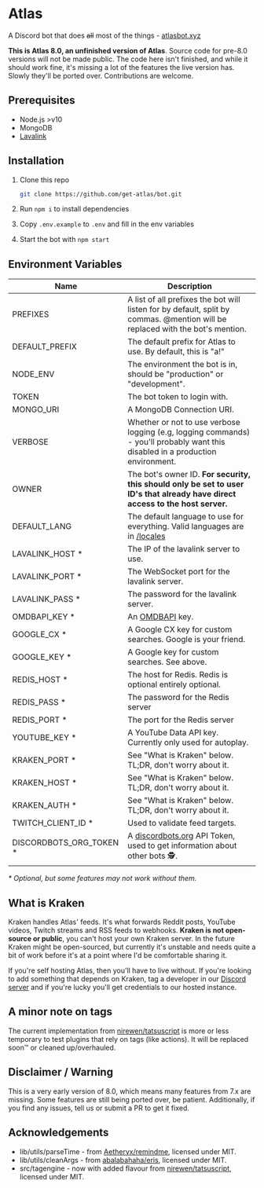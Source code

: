 # Atlas

A Discord bot that does ~~all~~ most of the things - [atlasbot.xyz](https://atlasbot.xyz)

**This is Atlas 8.0, an unfinished version of Atlas**. Source code for pre-8.0 versions will not be made public. The code here isn't finished, and while it should work fine, it's missing a lot of the features the live version has. Slowly they'll be ported over. Contributions are welcome.

## Prerequisites

- Node.js >v10
- MongoDB
- [Lavalink](https://github.com/Frederikam/Lavalink)

## Installation

1. Clone this repo

   ```bash
   git clone https://github.com/get-atlas/bot.git
   ```

2. Run `npm i` to install dependencies

3. Copy `.env.example` to `.env` and fill in the env variables

4. Start the bot with `npm start`

## Environment Variables

| Name                     | Description                                                                                                                     |
| ------------------------ | ------------------------------------------------------------------------------------------------------------------------------- |
| PREFIXES                 | A list of all prefixes the bot will listen for by default, split by commas. @mention will be replaced with the bot's mention.   |
| DEFAULT_PREFIX           | The default prefix for Atlas to use. By default, this is "a!"                                                                   |
| NODE_ENV                 | The environment the bot is in, should be "production" or "development".                                                         |
| TOKEN                    | The bot token to login with.                                                                                                    |
| MONGO_URI                | A MongoDB Connection URI.                                                                                                       |
| VERBOSE                  | Whether or not to use verbose logging (e.g, logging commands) - you'll probably want this disabled in a production environment. |
| OWNER                    | The bot's owner ID. **For security, this should only be set to user ID's that already have direct access to the host server.**  |
| DEFAULT_LANG             | The default language to use for everything. Valid languages are in [/locales](/locales)                                         |
| LAVALINK_HOST \*         | The IP of the lavalink server to use.                                                                                           |
| LAVALINK_PORT \*         | The WebSocket port for the lavalink server.                                                                                     |
| LAVALINK_PASS \*         | The password for the lavalink server.                                                                                           |
| OMDBAPI_KEY \*           | An [OMDBAPI](http://omdbapi.com/apikey.aspx) key.                                                                               |
| GOOGLE_CX \*             | A Google CX key for custom searches. Google is your friend.                                                                     |
| GOOGLE_KEY \*            | A Google key for custom searches. See above.                                                                                    |
| REDIS_HOST \*            | The host for Redis. Redis is optional entirely optional.                                                                        |
| REDIS_PASS \*            | The password for the Redis server                                                                                               |
| REDIS_PORT \*            | The port for the Redis server                                                                                                   |
| YOUTUBE_KEY \*           | A YouTube Data API key. Currently only used for autoplay.                                                                       |
| KRAKEN_PORT \*           | See "What is Kraken" below. TL;DR, don't worry about it.                                                                        |
| KRAKEN_HOST \*           | See "What is Kraken" below. TL;DR, don't worry about it.                                                                        |
| KRAKEN_AUTH \*           | See "What is Kraken" below. TL;DR, don't worry about it.                                                                        |
| TWITCH_CLIENT_ID \*      | Used to validate feed targets.                                                                                                  |
| DISCORDBOTS_ORG_TOKEN \* | A [discordbots.org](https://discordbots.org/) API Token, used to get information about other bots 🕵️.                          |

_\* Optional, but some features may not work without them._

## What is Kraken

Kraken handles Atlas' feeds. It's what forwards Reddit posts, YouTube videos, Twitch streams and RSS feeds to webhooks. **Kraken is not open-source or public**, you can't host your own Kraken server. In the future Kraken might be open-sourced, but currently it's unstable and needs quite a bit of work before it's at a point where I'd be comfortable sharing it.

If you're self hosting Atlas, then you'll have to live without. If you're looking to add something that depends on Kraken, tag a developer in our [Discord server](https://atlasbot.xyz/support) and if you're lucky you'll get credentials to our hosted instance.

## A minor note on tags

The current implementation from [nirewen/tatsuscript](https://github.com/nirewen/tatsuscript) is more or less temporary to test plugins that rely on tags (like actions). It will be replaced soon:tm: or cleaned up/overhauled.

## Disclaimer / Warning

This is a very early version of 8.0, which means many features from 7.x are missing. Some features are still being ported over, be patient. Additionally, if you find any issues, tell us or submit a PR to get it fixed.

## Acknowledgements

- lib/utils/parseTime - from [Aetheryx/remindme](https://github.com/Aetheryx/remindme/blob/edb8d301c633379e7fa3d4141226143cc3358906/src/utils/parseTime.js), licensed under MIT.
- lib/utils/cleanArgs - from [abalabahaha/eris](https://github.com/abalabahaha/eris/blob/e6208fa8ab49d526df5276620ac21eb351da3954/lib/structures/Message.js#L147), licensed under MIT.
- src/tagengine - now with added flavour from [nirewen/tatsuscript](https://github.com/nirewen/tatsuscript), licensed under MIT.
